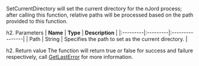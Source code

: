 SetCurrentDirectory will set the current directory for the nJord process; after calling this function, relative paths will be processed based on the path provided to this function.

h2. Parameters
| **Name** | **Type** | **Description** |
|:---------|:---------|:----------------|
| Path     | String   | Specifies the path to set as the current directory. |

h2. Return value
The function will return true or false for success and failure respectively, call [GetLastError](GetLastError.md) for more information.